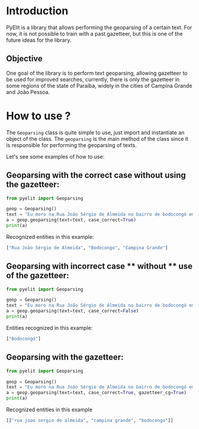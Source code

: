 # Introduction

PyElit is a library that allows performing the geoparsing of a certain text. For now, it is not possible to train with a past gazetteer, but this is one of the future ideas for the library.

## Objective

One goal of the library is to perform text geoparsing, allowing gazetteer to be used for improved searches, currently, there is only the gazetteer in some regions of the state of Paraíba, widely in the cities of Campina Grande and João Pessoa.

# How to use ?

The `Geoparsing` class is quite simple to use, just import and instantiate an object of the class. The `geoparsing` is the main method of the class since it is responsible for performing the geoparsing of texts.

Let's see some examples of how to use:

## Geoparsing with the correct case **without** using the gazetteer:

```python
from pyelit import Geoparsing

geop = Geoparsing()
text = "Eu moro na Rua João Sérgio de Almeida no bairro de bodocongó em Campina Grande."
a = geop.geoparsing(text=text, case_correct=True)
print(a)
```

 Recognized entities in this example:

```python
["Rua João Sérgio de Almeida", "Bodócongo", "Campina Grande"]
```

## Geoparsing with incorrect case ** without ** use of the gazetteer:

```python
from pyelit import Geoparsing

geop = Geoparsing()
text = "Eu moro na Rua João Sérgio de Almeida no bairro de bodocongó em Campina Grande."
a = geop.geoparsing(text=text, case_correct=False)
print(a)
```

Entities recognized in this example:

```python
["Bodocongó"]
```

## Geoparsing with the gazetteer:

```python
from pyelit import Geoparsing

geop = Geoparsing()
text = "Eu moro na Rua João Sérgio de Almeida no bairro de bodocongó em Campina Grande.".lower()
a = geop.geoparsing(text=text, case_correct=True, gazetteer_cg=True)
print(a)
```

Recognized entities in this example

```python
[["rua joao sergio de almeida", "campina grande", "bodocongo"]]
```
